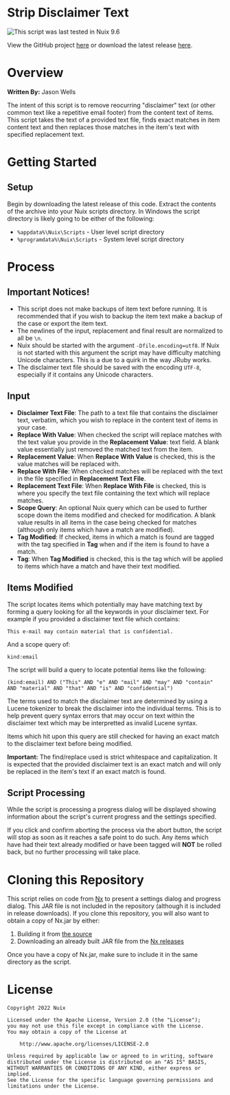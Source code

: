 Strip Disclaimer Text
=====================

![This script was last tested in Nuix 9.6](https://img.shields.io/badge/Script%20Tested%20in%20Nuix-9.6-green.svg)

View the GitHub project [here](https://github.com/Nuix/Strip-Disclaimer-Text) or download the latest release [here](https://github.com/Nuix/Strip-Disclaimer-Text/releases).

# Overview

**Written By:** Jason Wells

The intent of this script is to remove reocurring "disclaimer" text (or other common text like a repetitive email footer) from the content text of items.  This script takes the text of a provided text file, finds exact matches in item content text and then replaces those matches in the item's text with specified replacement text.

# Getting Started

## Setup

Begin by downloading the latest release of this code.  Extract the contents of the archive into your Nuix scripts directory.  In Windows the script directory is likely going to be either of the following:

- `%appdata%\Nuix\Scripts` - User level script directory
- `%programdata%\Nuix\Scripts` - System level script directory

# Process

## Important Notices!

- This script does not make backups of item text before running.  It is recommended that if you wish to backup the item text make a backup of the case or export the item text.
- The newlines of the input, replacement and final result are normalized to all be `\n`.
- Nuix should be started with the argument `-Dfile.encoding=utf8`.  If Nuix is not started with this argument the script may have difficulty matching Unicode characters.  This is a due to a quirk in the way JRuby works.
- The disclaimer text file should be saved with the encoding `UTF-8`, especially if it contains any Unicode characters.


## Input

- **Disclaimer Text File**: The path to a text file that contains the disclaimer text, verbatim, which you wish to replace in the content text of items in your case.
- **Replace With Value**: When checked the script will replace matches with the text value you provide in the **Replacement Value**: text field.  A blank value essentially just removed the matched text from the item.
- **Replacement Value**: When **Replace With Value** is checked, this is the value matches will be replaced with.
- **Replace With File**: When checked matches will be replaced with the text in the file specified in **Replacement Text File**.
- **Replacement Text File**: When **Replace With File** is checked, this is where you specify the text file containing the text which will replace matches.
- **Scope Query**: An optional Nuix query which can be used to further scope down the items modified and checked for modification.  A blank value results in all items in the case being checked for matches (although only items which have a match are modified).
- **Tag Modified**:  If checked, items in which a match is found are tagged with the tag specified in **Tag** when and if the item is found to have a match.
- **Tag**: When **Tag Modified** is checked, this is the tag which will be applied to items which have a match and have their text modified. 

## Items Modified

The script locates items which potentially may have matching text by forming a query looking for all the keywords in your disclaimer text.  For example if you provided a disclaimer text file which contains:

```
This e-mail may contain material that is confidential.
```

And a scope query of:

```
kind:email
```

The script will build a query to locate potential items like the following:

```
(kind:email) AND ("This" AND "e" AND "mail" AND "may" AND "contain" AND "material" AND "that" AND "is" AND "confidential")
```

The terms used to match the disclaimer text are determined by using a Lucene tokenizer to break the disclaimer into the individual terms.  This is to help prevent query syntax errors that may occur on text within the disclaimer text which may be interpretted as invalid Lucene syntax.

Items which hit upon this query are still checked for having an exact match to the disclaimer text before being modified.

**Important:** The find/replace used is strict whitespace and capitalization.  It is expected that the provided disclaimer text is an exact match and will only be replaced in the item's text if an exact match is found.

## Script Processing

While the script is processing a progress dialog will be displayed showing information about the script's current progress and the settings specified.

If you click and confirm aborting the process via the abort button, the script will stop as soon as it reaches a safe point to do such.  Any items which have had their text already modified or have been tagged will **NOT** be rolled back, but no further processing will take place.

# Cloning this Repository

This script relies on code from [Nx](https://github.com/Nuix/Nx) to present a settings dialog and progress dialog.  This JAR file is not included in the repository (although it is included in release downloads).  If you clone this repository, you will also want to obtain a copy of Nx.jar by either:
1. Building it from [the source](https://github.com/Nuix/Nx)
2. Downloading an already built JAR file from the [Nx releases](https://github.com/Nuix/Nx/releases)

Once you have a copy of Nx.jar, make sure to include it in the same directory as the script.

# License

```
Copyright 2022 Nuix

Licensed under the Apache License, Version 2.0 (the "License");
you may not use this file except in compliance with the License.
You may obtain a copy of the License at

    http://www.apache.org/licenses/LICENSE-2.0

Unless required by applicable law or agreed to in writing, software
distributed under the License is distributed on an "AS IS" BASIS,
WITHOUT WARRANTIES OR CONDITIONS OF ANY KIND, either express or implied.
See the License for the specific language governing permissions and
limitations under the License.
```